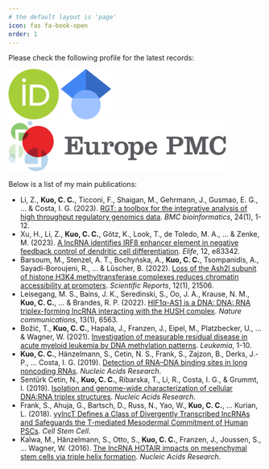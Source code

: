 ```yaml
---
# the default layout is 'page'
icon: fas fa-book-open
order: 1
---
```


Please check the following profile for the latest records:

[<img src="assets/img/logos/orcid.png" style="height:100px" alt="ORCID iD">](https://orcid.org/0000-0001-8879-4754) [<img src="assets/img/logos/googlescholar.png" style="height:100px" alt="Google Scholar">](https://scholar.google.com/citations?user=CCBhoxwAAAAJ&hl=en)[<img src="assets/img/logos/EuropePMC.png" style="height:100px" alt="Europepmc">](https://europepmc.org/authors/0000-0001-8879-4754)

Below is a list of my main publications:

- Li, Z., **Kuo, C. C.**, Ticconi, F., Shaigan, M., Gehrmann, J., Gusmao, E. G., ... & Costa, I. G. (2023). [RGT: a toolbox for the integrative analysis of high throughput regulatory genomics data](https://bmcbioinformatics.biomedcentral.com/articles/10.1186/s12859-023-05184-5). *BMC bioinformatics*, 24(1), 1-12.
- Xu, H., Li, Z., **Kuo, C. C.**, Götz, K., Look, T., de Toledo, M. A., ... & Zenke, M. (2023). [A lncRNA identifies IRF8 enhancer element in negative feedback control of dendritic cell differentiation](https://elifesciences.org/articles/83342). *Elife*, 12, e83342.
- Barsoum, M., Stenzel, A. T., Bochyńska, A., **Kuo, C. C.**, Tsompanidis, A., Sayadi-Boroujeni, R., ... & Lüscher, B. (2022). [Loss of the Ash2l subunit of histone H3K4 methyltransferase complexes reduces chromatin accessibility at promoters](https://www.nature.com/articles/s41598-022-25881-0). *Scientific Reports*, 12(1), 21506.
- Leisegang, M. S., Bains, J. K., Seredinski, S., Oo, J. A., Krause, N. M., **Kuo, C. C.**, ... & Brandes, R. P. (2022). [HIF1α-AS1 is a DNA: DNA: RNA triplex-forming lncRNA interacting with the HUSH complex](https://www.nature.com/articles/s41467-022-34252-2). *Nature communications*, 13(1), 6563.
- Božić, T., **Kuo, C. C.**, Hapala, J., Franzen, J., Eipel, M., Platzbecker, U., ... & Wagner, W. (2021). [Investigation of measurable residual disease in acute myeloid leukemia by DNA methylation patterns](https://www.nature.com/articles/s41375-021-01316-z). *Leukemia*, 1-10.
- **Kuo, C. C.**, Hänzelmann, S., Cetin, N. S., Frank, S., Zajzon, B., Derks, J.-P., … Costa, I. G. (2019). [Detection of RNA–DNA binding sites in long noncoding RNAs](https://doi.org/10.1093/nar/gkz037). *Nucleic Acids Research*.
- Sentürk Cetin, N., **Kuo, C. C.**, Ribarska, T., Li, R., Costa, I. G., & Grummt, I. (2019). [Isolation and genome-wide characterization of cellular DNA:RNA triplex structures](https://doi.org/10.1093/nar/gky1305). *Nucleic Acids Research*.
- Frank, S., Ahuja, G., Bartsch, D., Russ, N., Yao, W., **Kuo, C. C.**, … Kurian, L. (2018). [yylncT Defines a Class of Divergently Transcribed lncRNAs and Safeguards the T-mediated Mesodermal Commitment of Human PSCs](https://doi.org/10.1016/j.stem.2018.11.005). *Cell Stem Cell*.
- Kalwa, M., Hänzelmann, S., Otto, S., **Kuo, C. C.**, Franzen, J., Joussen, S., … Wagner, W. (2016). [The lncRNA HOTAIR impacts on mesenchymal stem cells via triple helix formation](https://academic.oup.com/nar/article/44/22/10631/2691340). *Nucleic Acids Research*.
